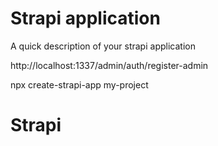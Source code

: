 # Strapi application

A quick description of your strapi application

http://localhost:1337/admin/auth/register-admin

npx create-strapi-app my-project
# Strapi
